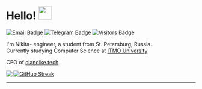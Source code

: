 # Hello! <img src="https://media1.giphy.com/media/alx4TtaDYyLE6S5Jem/giphy.gif?cid=ecf05e47nkmg3t8fa62rml2sjew7eb4bkyj49b6pzcvytxrn&rid=giphy.gif&ct=s" width="35px">

[![Email Badge](https://img.shields.io/badge/-Email-lightblue?style=flat-square&logo=Outlook&logoColor=white&link=mailto:bahilinnikita04@mail.ru)](mailto:bahilinnikita04@mail.ru)
[![Telegram Badge](https://img.shields.io/badge/-Telegram-0088cc?style=flat-square&labelColor=0088cc&logo=telegram&logoColor=white&link=https://t.me/bakhilin)](https://t.me/bakhilin)
![Visitors Badge](https://komarev.com/ghpvc/?username=bakhilin&style=flat-square&label=Visitors)

<p>

  I'm Nikita- engineer, a student from St. Petersburg, Russia.  
  Currently studying Computer Science at [ITMO University](https://itmo.ru)  

  CEO of [clandike.tech](https://clandike.tech)
</p>

<p align="left"> <img align="left" src="http://github-profile-summary-cards.vercel.app/api/cards/profile-details?username=bakhilin&theme=tokyonight"/></p>


[![GitHub Streak](https://github-readme-streak-stats.herokuapp.com?user=bakhilin&theme=tokyonight&hide_border=true&card_width=700)](https://git.io/streak-stats)


---
